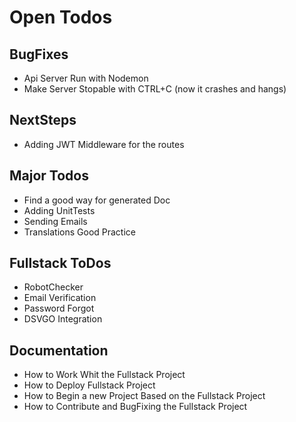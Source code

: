 # Open Todos
## BugFixes
- Api Server Run with Nodemon
- Make Server Stopable with CTRL+C (now it crashes and hangs)

## NextSteps
- Adding JWT Middleware for the routes

## Major Todos
- Find a good way for generated Doc
- Adding UnitTests
- Sending Emails
- Translations Good Practice

## Fullstack ToDos
- RobotChecker
- Email Verification
- Password Forgot
- DSVGO Integration

## Documentation
- How to Work Whit the Fullstack Project
- How to Deploy Fullstack Project
- How to Begin a new Project Based on the Fullstack Project
- How to Contribute and BugFixing the Fullstack Project